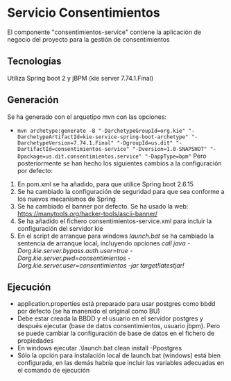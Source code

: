 # Servicio Consentimientos
El componente "consentimientos-service" contiene la aplicación de negocio del proyecto para la gestión de consentimientos
## Tecnologías
Utiliza Spring boot 2 y jBPM (kie server 7.74.1.Final)
## Generación
Se ha generado con el arquetipo mvn con las opciones:
* `mvn archetype:generate -B "-DarchetypeGroupId=org.kie" "-DarchetypeArtifactId=kie-service-spring-boot-archetype" "-DarchetypeVersion=7.74.1.Final" "-DgroupId=us.dit" "-DartifactId=consentimientos-service" "-Dversion=1.0-SNAPSHOT" "-Dpackage=us.dit.consentimientos.service" "-DappType=bpm"`
Pero posteriormente se han hecho los siguientes cambios a la configuración por defecto:
1. En pom.xml se ha añadido, para que utilice Spring boot 2.6.15
2. Se ha cambiado la configuración de seguridad para que sea conforme a los nuevos mecanismos de Spring
3. Se ha cambiado el banner por defecto. Se ha usado la web: https://manytools.org/hacker-tools/ascii-banner/
4. Se ha añadido el fichero consentimientos-service.xml para incluir la configuración del servidor kie
5. En el script de arranque para windows _launch.bat_ se ha cambiado la sentencia de arranque local, incluyendo opciones _call java -Dorg.kie.server.bypass.auth.user=true -Dorg.kie.server.pwd=consentimientos -Dorg.kie.server.user=consentimientos -jar target\!latestjar!_

## Ejecución
* application.properties está preparado para usar postgres como bbdd por defecto (se ha manenido el original como BU)
* Debe estar creada la BBDD y el usuario en el servidor postgres y después ejecutar (base de datos consentimientos, usuario jbpm). Pero se puede cambiar la configuración de base de datos en el fichero de propiedades
* En windows ejecutar .\launch.bat clean install -Ppostgres
* Sólo la opción para instalación local de launch.bat (windows) está bien configurada, en las demás habría que incluir las variables adecuadas en el comando de ejecución